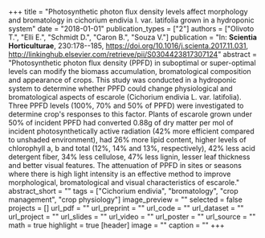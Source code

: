 +++
title = "Photosynthetic photon flux density levels affect morphology and bromatology in cichorium endivia l. var. latifolia grown in a hydroponic system"
date = "2018-01-01"
publication_types = ["2"]
authors = ["Olivoto T.", "Elli E.", "Schmidt D.", "Caron B.", "Souza V."]
publication = "In: **Scientia Horticulturae**, 230:178--185, https://doi.org/10.1016/j.scienta.2017.11.031, http://linkinghub.elsevier.com/retrieve/pii/S0304423817307124"
abstract = "Photosynthetic photon flux density (PPFD) in suboptimal or super-optimal levels can modify the biomass accumulation, bromatological composition and appearance of crops. This study was conducted in a hydroponic system to determine whether PPFD could change physiological and bromatological aspects of escarole (Cichorium endivia L. var. latifolia). Three PPFD levels (100%, 70% and 50% of PPFD) were investigated to determine crop's responses to this factor. Plants of escarole grown under 50% of incident PPFD had converted 0.88g of dry matter per mol of incident photosynthetically active radiation (42% more efficient compared to unshaded environment), had 26% more lipid content, higher levels of chlorophyll a, b and total (12%, 14% and 13%, respectively), 42% less acid detergent fiber, 34% less cellulose, 47% less lignin, lesser leaf thickness and better visual features. The attenuation of PPFD in sites or seasons where there is high light intensity is an effective method to improve morphological, bromatological and visual characteristics of escarole."
abstract_short = ""
tags = ["Cichorium endivia", "bromatology", "crop management", "crop physiology"]
image_preview = ""
selected = false
projects = []
url_pdf = ""
url_preprint = ""
url_code = ""
url_dataset = ""
url_project = ""
url_slides = ""
url_video = ""
url_poster = ""
url_source = ""
math = true
highlight = true
[header]
image = ""
caption = ""
+++
